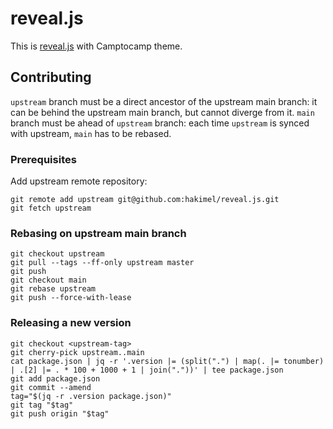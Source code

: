 # reveal.js

This is [reveal.js] with Camptocamp theme.

## Contributing

`upstream` branch must be a direct ancestor of the upstream main branch: it can be behind the upstream main branch, but cannot diverge from it. `main` branch must be ahead of `upstream` branch: each time `upstream` is synced with upstream, `main` has to be rebased.

### Prerequisites

Add upstream remote repository:

```
git remote add upstream git@github.com:hakimel/reveal.js.git
git fetch upstream
```

### Rebasing on upstream main branch

```
git checkout upstream
git pull --tags --ff-only upstream master
git push
git checkout main
git rebase upstream
git push --force-with-lease
```

### Releasing a new version

```
git checkout <upstream-tag>
git cherry-pick upstream..main
cat package.json | jq -r '.version |= (split(".") | map(. |= tonumber) | .[2] |= . * 100 + 1000 + 1 | join("."))' | tee package.json
git add package.json
git commit --amend
tag="$(jq -r .version package.json)"
git tag "$tag"
git push origin "$tag"
```

[reveal.js]: https://revealjs.com/
